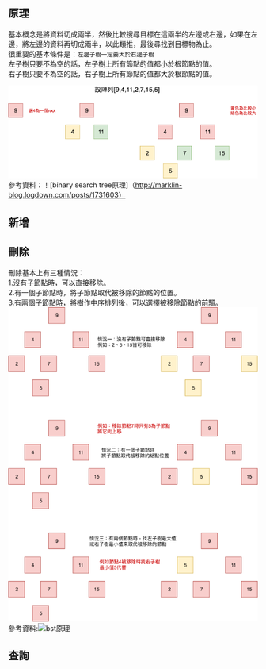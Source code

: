 ## 原理
基本概念是將資料切成兩半，然後比較搜尋目標在這兩半的左邊或右邊，如果在左邊，將左邊的資料再切成兩半，以此類推，最後尋找到目標物為止。  
很重要的基本條件是：`左邊子樹一定要大於右邊子樹`  
左子樹只要不為空的話，左子樹上所有節點的值都小於根節點的值。  
右子樹只要不為空的話，右子樹上所有節點的值都大於根節點的值。  

![](https://github.com/hsuanwen0114/sharon8811437/blob/master/binary%20search%20tree/bst%E5%8E%9F%E7%90%86.png)  
參考資料：！[binary search tree原理]（http://marklin-blog.logdown.com/posts/1731603）

## 新增




## 刪除
刪除基本上有三種情況：  
1.沒有子節點時，可以直接移除。  
2.有一個子節點時，將子節點取代被移除的節點的位置。  
3.有兩個子節點時，將樹作中序排列後，可以選擇被移除節點的前驅。 
![](https://github.com/hsuanwen0114/sharon8811437/blob/master/binary%20search%20tree/Untitled%20Diagram.png)    
參考資料:![bst原理](https://emn178.pixnet.net/blog/post/94574434)  
## 查詢

